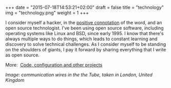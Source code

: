 +++
date = "2015-07-18T14:53:21+02:00"
draft = false
title = "technology"
img = "technology.png"
weight = 1 
+++
<div align="left"><p>I consider myself a hacker, in the <a href="http://searchsecurity.techtarget.com/definition/hacker">positive connotation</a> of the word, and an open source technologist. I've been using open source software, including operating systems like Linux and BSD, since early 1995. I know that there's always multiple ways to do things, which leads to constant learning and discovery to solve technical challenges. As I consider myself to be standing on the shoulders of giants, I pay it forward by sharing everything that I write as open source.</p>
<p>More:&nbsp;&nbsp;<a href="https://github.com/philcryer">Code, configuration and other projects</a></p></div>
<div align="left"><p class="copyright text-muted small"><i>Image: communication wires in the the Tube, taken in London, United Kingdom</i></p></div>
